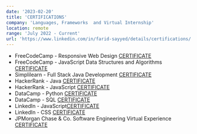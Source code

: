 ```yaml
---
date: '2023-02-20'
title: 'CERTIFICATIONS'
company: 'Languages, Frameworks  and Virtual Internship'
location: remote
range: 'July 2022 - Current'
url: 'https://www.linkedin.com/in/farid-sayyed/details/certifications/'
---
```


- FreeCodeCamp - Responsive Web Design [CERTIFICATE](https://www.freecodecamp.org/certification/Faribro/responsive-web-design)
- FreeCodeCamp - JavaScript Data Structures and Algorithms [CERTIFICATE](https://www.freecodecamp.org/certification/Faribro/javascript-algorithms-and-data-structures)
- Simplilearn  - Full Stack Java Development [CERTIFICATE]()
- HackerRank   - Java [CERTIFICATE](https://www.hackerrank.com/certificates/26a1eaed4fa3)
- HackerRank   - JavaScript [CERTIFICATE](https://www.hackerrank.com/certificates/13b2c83a6261)
- DataCamp     - Python [CERTIFICATE](https://www.datacamp.com/statement-of-accomplishment/course/040f2d9bd285b20061843d85d2f804ebaa225e6f?raw=1)
- DataCamp     - SQL [CERTIFICATE](https://www.datacamp.com/statement-of-accomplishment/course/2bdb39822b0fea8e1887e15849fcb3c6f8d07849?raw=1)
- LinkedIn     - JavaScript[CERTIFICATE](https://www.hackerrank.com/certificates/13b2c83a6261)
- LinkedIn     - CSS [CERTIFICATE](https://www.linkedin.com/learning/certificates/e7d398baa37ee2d83a98b44f534e9a0a3c517f4b65762b9786949c382b9024c6?trk=share_certificate)
- JPMorgan Chase & Co. Software Engineering Virtual Experience [CERTIFICATE]()
